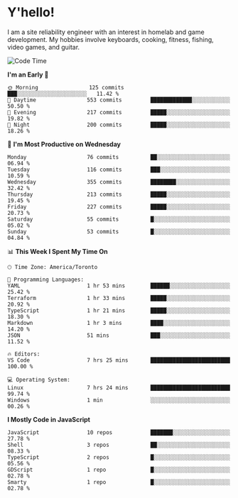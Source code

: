 # Y'hello!
I am a site reliability engineer with an interest in homelab and game development.
My hobbies involve keyboards, cooking, fitness, fishing, video games, and guitar.

<!--START_SECTION:waka-->
![Code Time](http://img.shields.io/badge/Code%20Time-50%20hrs%203%20mins-blue)

**I'm an Early 🐤** 

```text
🌞 Morning                125 commits         ███░░░░░░░░░░░░░░░░░░░░░░   11.42 % 
🌆 Daytime                553 commits         █████████████░░░░░░░░░░░░   50.50 % 
🌃 Evening                217 commits         █████░░░░░░░░░░░░░░░░░░░░   19.82 % 
🌙 Night                  200 commits         █████░░░░░░░░░░░░░░░░░░░░   18.26 % 
```
📅 **I'm Most Productive on Wednesday** 

```text
Monday                   76 commits          ██░░░░░░░░░░░░░░░░░░░░░░░   06.94 % 
Tuesday                  116 commits         ███░░░░░░░░░░░░░░░░░░░░░░   10.59 % 
Wednesday                355 commits         ████████░░░░░░░░░░░░░░░░░   32.42 % 
Thursday                 213 commits         █████░░░░░░░░░░░░░░░░░░░░   19.45 % 
Friday                   227 commits         █████░░░░░░░░░░░░░░░░░░░░   20.73 % 
Saturday                 55 commits          █░░░░░░░░░░░░░░░░░░░░░░░░   05.02 % 
Sunday                   53 commits          █░░░░░░░░░░░░░░░░░░░░░░░░   04.84 % 
```


📊 **This Week I Spent My Time On** 

```text
🕑︎ Time Zone: America/Toronto

💬 Programming Languages: 
YAML                     1 hr 53 mins        ██████░░░░░░░░░░░░░░░░░░░   25.42 % 
Terraform                1 hr 33 mins        █████░░░░░░░░░░░░░░░░░░░░   20.92 % 
TypeScript               1 hr 21 mins        █████░░░░░░░░░░░░░░░░░░░░   18.30 % 
Markdown                 1 hr 3 mins         ████░░░░░░░░░░░░░░░░░░░░░   14.20 % 
JSON                     51 mins             ███░░░░░░░░░░░░░░░░░░░░░░   11.52 % 

🔥 Editors: 
VS Code                  7 hrs 25 mins       █████████████████████████   100.00 % 

💻 Operating System: 
Linux                    7 hrs 24 mins       █████████████████████████   99.74 % 
Windows                  1 min               ░░░░░░░░░░░░░░░░░░░░░░░░░   00.26 % 
```

**I Mostly Code in JavaScript** 

```text
JavaScript               10 repos            ███████░░░░░░░░░░░░░░░░░░   27.78 % 
Shell                    3 repos             ██░░░░░░░░░░░░░░░░░░░░░░░   08.33 % 
TypeScript               2 repos             █░░░░░░░░░░░░░░░░░░░░░░░░   05.56 % 
GDScript                 1 repo              █░░░░░░░░░░░░░░░░░░░░░░░░   02.78 % 
Smarty                   1 repo              █░░░░░░░░░░░░░░░░░░░░░░░░   02.78 % 
```




<!--END_SECTION:waka-->
